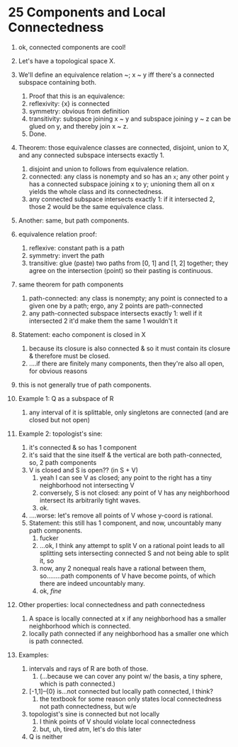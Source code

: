 # 25 Components and Local Connectedness

1. ok, connected components are cool!

1. Let's have a topological space X.
1. We'll define an equivalence relation ~; x ~ y iff there's a connected subspace containing both.
    1. Proof that this is an equivalence:
    1. reflexivity: {x} is connected
    1. symmetry: obvious from definition
    1. transitivity: subspace joining x ~ y and subspace joining y ~ z can be glued on y, and thereby join x ~ z.
    1. Done.
1. Theorem: those equivalence classes are connected, disjoint, union to X, and any connected subspace intersects exactly 1.
    1. disjoint and union to follows from equivalence relation.
    1. connected: any class is nonempty and so has an `x`; any other point `y` has a connected subspace joining x to y; unioning them all on x yields the whole class and its connectedness.
    1. any connected subspace intersects exactly 1: if it intersected 2, those 2 would be the same equivalence class.

1. Another: same, but path components.
1. equivalence relation proof:
    1. reflexive: constant path is a path
    1. symmetry: invert the path
    1. transitive: glue (paste) two paths from [0, 1] and [1, 2] together; they agree on the intersection (point) so their pasting is continuous.
1. same theorem for path components
    1. path-connected: any class is nonempty; any point is connected to a given one by a path; ergo, any 2 points are path-connected
    1. any path-connected subspace intersects exactly 1: well if it intersected 2 it'd make them the same 1 wouldn't it

1. Statement: eacho component is closed in X
    1. because its closure is also connected & so it must contain its closure & therefore must be closed.
    1. ....if there are finitely many components, then they're also all open, for obvious reasons
1. this is not generally true of path components.

1. Example 1: Q as a subspace of R
    1. any interval of it is splittable, only singletons are connected (and are closed but not open)
1. Example 2: topologist's sine:
    1. it's connected & so has 1 component
    1. it's said that the sine itself & the vertical are both path-connected, so, 2 path components
    1. V is closed and S is open?? (in S + V)
        1. yeah I can see V as closed; any point to the right has a tiny neighborhood not intersecting V
        1. conversely, S is not closed: any point of V has any neighborhood intersect its arbitrarily tight waves.
        1. ok.
    1. ....worse: let's remove all points of V whose y-coord is rational.
    1. Statement: this still has 1 component, and now, uncountably many path components.
        1. fucker
        1. ...ok, I think any attempt to split V on a rational point leads to all splitting sets  intersecting connected S and not being able to split it, so
        1. now, any 2 nonequal reals have a rational between them, so........path components of V have become points, of which there are indeed uncountably many.
        1. ok, _fine_

1. Other properties: local connectedness and path connectedness
    1. A space is locally connected at x if any neighborhood has a smaller neighborhood which is connected.
    1. locally path connected if any neighborhood has a smaller one which is path connected.
1. Examples: 
    1. intervals and rays of R are both of those.
        1. (...because we can cover any point w/ the basis, a tiny sphere, which is path connected.)
    1. [-1,1]–{0} is...not connected but locally path connected, I think?
        1. the textbook for some reason only states local connectedness not path connectedness, but w/e
    1. topologist's sine is connected but not locally
        1. I think points of V should violate local connectedness
        1. but, uh, tired atm, let's do this later
    1. Q is neither